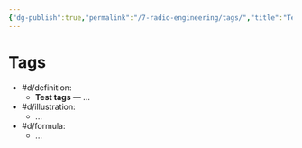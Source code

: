 ```yaml
---
{"dg-publish":true,"permalink":"/7-radio-engineering/tags/","title":"Test tags"}
---
```



# Tags

- #d/definition:
	- **Test tags** — ...
- #d/illustration:
	- ...
- #d/formula:
	- ...

